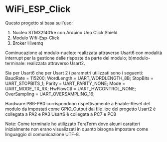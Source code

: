 # WiFi_ESP_Click
Questo progetto si basa sull'uso:
1) Nucleo STM32f401re con Arduino Uno Click Shield 
2) Modulo Wifi-Esp-Click
3) Broker Hivemq

Cominucazione 
a) modulo-nucleo: realizzata attraverso Usart6 con modalità interrupt per la gestione delle risposte da parte del modulo;
b)modulo-terminale: realizzata attraverso Usart2.

Sia per Usart6 che per Usart 2 i parametri utilizzati sono i seguenti:
BaudRate = 115200;
WordLength = UART_WORDLENGTH_8B;
StopBits = UART_STOPBITS_1;
Parity = UART_PARITY_NONE;
Mode = UART_MODE_TX_RX;
HwFlowCtl = UART_HWCONTROL_NONE;
OverSampling = UART_OVERSAMPLING_16;

Hardware
PB6-PB0 corrispondono rispettivamente a Enable-Reset del modulo da impostati come GPIO_Output dal file .ioc del progetto 
Usart2 è collegata a PA2 e PA3 
Usart6 è collegata a PC7 e PC8


Note: 
Come terminale ho utilizzato TeraTerm dove alcuni caratteri inizialmente non erano visualizzati in quanto bisogna impostare come linguaggio di comunicazione UTF-8.
